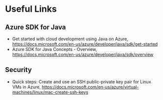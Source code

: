 # Useful Links

## Azure SDK for Java

- Get started with cloud development using Java on Azure, <https://docs.microsoft.com/en-us/azure/developer/java/sdk/get-started>
- Azure SDK for Java Concepts - Overview, <https://docs.microsoft.com/en-us/azure/developer/java/sdk/overview>

## Security

- Quick steps: Create and use an SSH public-private key pair for Linux VMs in Azure, <https://docs.microsoft.com/en-us/azure/virtual-machines/linux/mac-create-ssh-keys>
